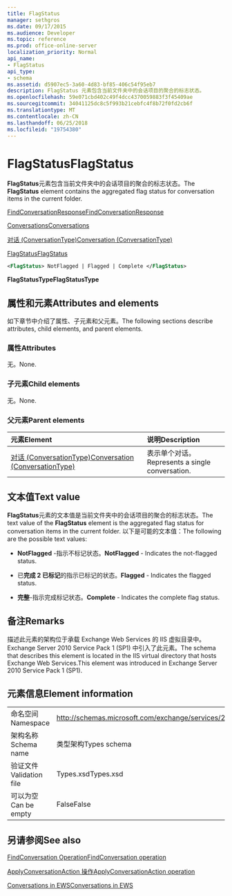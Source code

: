 ```yaml
---
title: FlagStatus
manager: sethgros
ms.date: 09/17/2015
ms.audience: Developer
ms.topic: reference
ms.prod: office-online-server
localization_priority: Normal
api_name:
- FlagStatus
api_type:
- schema
ms.assetid: d5907ec5-3a60-4d83-bf85-406c54f95eb7
description: FlagStatus 元素包含当前文件夹中的会话项目的聚合的标志状态。
ms.openlocfilehash: 59e071cbd402c49f4dcc4370059883f3f45409ae
ms.sourcegitcommit: 34041125dc8c5f993b21cebfc4f8b72f0fd2cb6f
ms.translationtype: MT
ms.contentlocale: zh-CN
ms.lasthandoff: 06/25/2018
ms.locfileid: "19754380"
---
```

# <a name="flagstatus"></a><span data-ttu-id="7aa0e-103">FlagStatus</span><span class="sxs-lookup"><span data-stu-id="7aa0e-103">FlagStatus</span></span>

<span data-ttu-id="7aa0e-104">**FlagStatus**元素包含当前文件夹中的会话项目的聚合的标志状态。</span><span class="sxs-lookup"><span data-stu-id="7aa0e-104">The **FlagStatus** element contains the aggregated flag status for conversation items in the current folder.</span></span> 
  
[<span data-ttu-id="7aa0e-105">FindConversationResponse</span><span class="sxs-lookup"><span data-stu-id="7aa0e-105">FindConversationResponse</span></span>](findconversationresponse.md)
  
[<span data-ttu-id="7aa0e-106">Conversations</span><span class="sxs-lookup"><span data-stu-id="7aa0e-106">Conversations</span></span>](conversations-ex15websvcsotherref.md)
  
[<span data-ttu-id="7aa0e-107">对话 (ConversationType)</span><span class="sxs-lookup"><span data-stu-id="7aa0e-107">Conversation (ConversationType)</span></span>](conversation-conversationtype.md)
  
[<span data-ttu-id="7aa0e-108">FlagStatus</span><span class="sxs-lookup"><span data-stu-id="7aa0e-108">FlagStatus</span></span>](flagstatus.md)
  
```XML
<FlagStatus> NotFlagged | Flagged | Complete </FlagStatus>
```

 <span data-ttu-id="7aa0e-109">**FlagStatusType**</span><span class="sxs-lookup"><span data-stu-id="7aa0e-109">**FlagStatusType**</span></span>
## <a name="attributes-and-elements"></a><span data-ttu-id="7aa0e-110">属性和元素</span><span class="sxs-lookup"><span data-stu-id="7aa0e-110">Attributes and elements</span></span>

<span data-ttu-id="7aa0e-111">如下章节中介绍了属性、子元素和父元素。</span><span class="sxs-lookup"><span data-stu-id="7aa0e-111">The following sections describe attributes, child elements, and parent elements.</span></span>
  
### <a name="attributes"></a><span data-ttu-id="7aa0e-112">属性</span><span class="sxs-lookup"><span data-stu-id="7aa0e-112">Attributes</span></span>

<span data-ttu-id="7aa0e-113">无。</span><span class="sxs-lookup"><span data-stu-id="7aa0e-113">None.</span></span>
  
### <a name="child-elements"></a><span data-ttu-id="7aa0e-114">子元素</span><span class="sxs-lookup"><span data-stu-id="7aa0e-114">Child elements</span></span>

<span data-ttu-id="7aa0e-115">无。</span><span class="sxs-lookup"><span data-stu-id="7aa0e-115">None.</span></span>
  
### <a name="parent-elements"></a><span data-ttu-id="7aa0e-116">父元素</span><span class="sxs-lookup"><span data-stu-id="7aa0e-116">Parent elements</span></span>

|<span data-ttu-id="7aa0e-117">**元素**</span><span class="sxs-lookup"><span data-stu-id="7aa0e-117">**Element**</span></span>|<span data-ttu-id="7aa0e-118">**说明**</span><span class="sxs-lookup"><span data-stu-id="7aa0e-118">**Description**</span></span>|
|:-----|:-----|
|[<span data-ttu-id="7aa0e-119">对话 (ConversationType)</span><span class="sxs-lookup"><span data-stu-id="7aa0e-119">Conversation (ConversationType)</span></span>](conversation-conversationtype.md) <br/> |<span data-ttu-id="7aa0e-120">表示单个对话。</span><span class="sxs-lookup"><span data-stu-id="7aa0e-120">Represents a single conversation.</span></span>  <br/> |
   
## <a name="text-value"></a><span data-ttu-id="7aa0e-121">文本值</span><span class="sxs-lookup"><span data-stu-id="7aa0e-121">Text value</span></span>

<span data-ttu-id="7aa0e-122">**FlagStatus**元素的文本值是当前文件夹中的会话项目的聚合的标志状态。</span><span class="sxs-lookup"><span data-stu-id="7aa0e-122">The text value of the **FlagStatus** element is the aggregated flag status for conversation items in the current folder.</span></span> <span data-ttu-id="7aa0e-123">以下是可能的文本值：</span><span class="sxs-lookup"><span data-stu-id="7aa0e-123">The following are the possible text values:</span></span> 
  
- <span data-ttu-id="7aa0e-124">**NotFlagged** -指示不标记状态。</span><span class="sxs-lookup"><span data-stu-id="7aa0e-124">**NotFlagged** - Indicates the not-flagged status.</span></span> 
    
- <span data-ttu-id="7aa0e-125">已**完成 2 已标记**的指示已标记的状态。</span><span class="sxs-lookup"><span data-stu-id="7aa0e-125">**Flagged** - Indicates the flagged status.</span></span> 
    
- <span data-ttu-id="7aa0e-126">**完整**-指示完成标记状态。</span><span class="sxs-lookup"><span data-stu-id="7aa0e-126">**Complete** - Indicates the complete flag status.</span></span> 
    
## <a name="remarks"></a><span data-ttu-id="7aa0e-127">备注</span><span class="sxs-lookup"><span data-stu-id="7aa0e-127">Remarks</span></span>

<span data-ttu-id="7aa0e-128">描述此元素的架构位于承载 Exchange Web Services 的 IIS 虚拟目录中。Exchange Server 2010 Service Pack 1 (SP1) 中引入了此元素。</span><span class="sxs-lookup"><span data-stu-id="7aa0e-128">The schema that describes this element is located in the IIS virtual directory that hosts Exchange Web Services.This element was introduced in Exchange Server 2010 Service Pack 1 (SP1).</span></span>
  
## <a name="element-information"></a><span data-ttu-id="7aa0e-129">元素信息</span><span class="sxs-lookup"><span data-stu-id="7aa0e-129">Element information</span></span>

|||
|:-----|:-----|
|<span data-ttu-id="7aa0e-130">命名空间</span><span class="sxs-lookup"><span data-stu-id="7aa0e-130">Namespace</span></span>  <br/> |http://schemas.microsoft.com/exchange/services/2006/types  <br/> |
|<span data-ttu-id="7aa0e-131">架构名称</span><span class="sxs-lookup"><span data-stu-id="7aa0e-131">Schema name</span></span>  <br/> |<span data-ttu-id="7aa0e-132">类型架构</span><span class="sxs-lookup"><span data-stu-id="7aa0e-132">Types schema</span></span>  <br/> |
|<span data-ttu-id="7aa0e-133">验证文件</span><span class="sxs-lookup"><span data-stu-id="7aa0e-133">Validation file</span></span>  <br/> |<span data-ttu-id="7aa0e-134">Types.xsd</span><span class="sxs-lookup"><span data-stu-id="7aa0e-134">Types.xsd</span></span>  <br/> |
|<span data-ttu-id="7aa0e-135">可以为空</span><span class="sxs-lookup"><span data-stu-id="7aa0e-135">Can be empty</span></span>  <br/> |<span data-ttu-id="7aa0e-136">False</span><span class="sxs-lookup"><span data-stu-id="7aa0e-136">False</span></span>  <br/> |
   
## <a name="see-also"></a><span data-ttu-id="7aa0e-137">另请参阅</span><span class="sxs-lookup"><span data-stu-id="7aa0e-137">See also</span></span>



[<span data-ttu-id="7aa0e-138">FindConversation Operation</span><span class="sxs-lookup"><span data-stu-id="7aa0e-138">FindConversation operation</span></span>](findconversation-operation.md)
  
[<span data-ttu-id="7aa0e-139">ApplyConversationAction 操作</span><span class="sxs-lookup"><span data-stu-id="7aa0e-139">ApplyConversationAction operation</span></span>](applyconversationaction-operation.md)


[<span data-ttu-id="7aa0e-140">Conversations in EWS</span><span class="sxs-lookup"><span data-stu-id="7aa0e-140">Conversations in EWS</span></span>](http://msdn.microsoft.com/library/91e64629-db6c-4c94-9dcb-d386232e8467%28Office.15%29.aspx)

